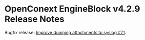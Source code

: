 # OpenConext EngineBlock v4.2.9 Release Notes #

Bugfix release: 
[Improve dumping attachments to syslog #71](https://github.com/OpenConext/OpenConext-engineblock/issues/71).
